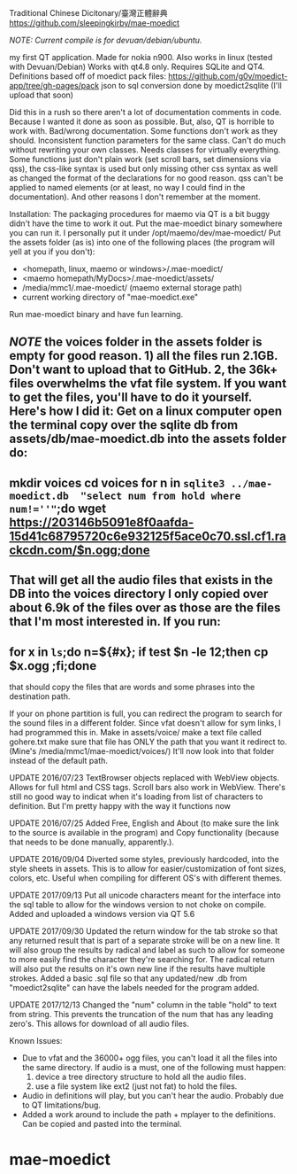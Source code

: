 Traditional Chinese Dicitonary/臺灣正體辭典
https://github.com/sleepingkirby/mae-moedict

*NOTE: Current compile is for devuan/debian/ubuntu.*


my first QT application. Made for nokia n900. Also works in linux (tested with Devuan/Debian) Works with qt4.8 only. Requires SQLite and QT4.
Definitions based off of moedict pack files:
https://github.com/g0v/moedict-app/tree/gh-pages/pack
json to sql conversion done by moedict2sqlite (I'll upload that soon)

Did this in a rush so there aren't a lot of documentation comments in code.  Because I wanted it done as soon as possible. But, also, QT is horrible to work with. Bad/wrong documentation. Some functions don't work as they should. Inconsistent function parameters for the same class. Can't do much without rewriting your own classes. Needs classes for virtually everything. Some functions just don't plain work (set scroll bars, set dimensions via qss), the css-like syntax is used but only missing other css syntax as well as changed the format of the declarations for no good reason. qss can't be applied to named elements (or at least, no way I could find in the documentation).  And other reasons I don't remember at the moment. 


Installation:
The packaging procedures for maemo via QT is a bit buggy didn't have the time to work it out. Put the mae-moedict binary somewhere you can run it. I personally put it under /opt/maemo/dev/mae-moedict/
Put the assets folder (as is) into one of the following places (the program will yell at you if you don't):

- <homepath, linux, maemo or windows>/.mae-moedict/
- <maemo homepath/MyDocs>/.mae-moedict/assets/
- /media/mmc1/.mae-moedict/ (maemo external storage path)
- current working directory of "mae-moedict.exe"

Run mae-moedict binary and have fun learning.

*NOTE* the voices folder in the assets folder is empty for good reason. 1) all the files run 2.1GB. Don't want to upload that to GitHub. 2, the 36k+ files overwhelms the vfat file system. If you want to get the files, you'll have to do it yourself.
Here's how I did it:
Get on a linux computer
open the terminal
copy over the sqlite db from assets/db/mae-moedict.db into the assets folder
do:
--------------------------
mkdir voices
cd voices
for n in `sqlite3 ../mae-moedict.db  "select num from hold where num!=''"`;do wget https://203146b5091e8f0aafda-15d41c68795720c6e932125f5ace0c70.ssl.cf1.rackcdn.com/$n.ogg;done
--------------------------


That will get all the audio files that exists in the DB into the voices directory
I only copied over about 6.9k of the files over as those are the files that I'm most interested in.
If you run:
--------------------------
for x in `ls`;do n=${#x}; if test $n -le 12;then cp $x.ogg <destination path>;fi;done 
--------------------------
that should copy the files that are words and some phrases into the destination path.


If your on phone partition is full, you can redirect the program to search for the sound files in a different folder. Since vfat doesn't allow for sym links, I had programmed this in.
Make in assets/voice/
make a text file called gohere.txt
make sure that file has ONLY the path that you want it redirect to. (Mine's /media/mmc1/mae-moedict/voices/)
It'll now look into that folder instead of the default path. 

UPDATE 2016/07/23
TextBrowser objects replaced with WebView objects. Allows for full html and CSS tags. Scroll bars also work in WebView. There's still no good way to indicat when it's loading from list of characters to definition. But I'm pretty happy with the way it functions now

UPDATE 2016/07/25
Added Free, English and About (to make sure the link to the source is available in the program) and Copy functionality (because that needs to be done manually, apparently.).

UPDATE 2016/09/04
Diverted some styles, previously hardcoded, into the style sheets in assets. This is to allow for easier/customization of font sizes, colors, etc. Useful when compiling for different OS's with different themes. 

UPDATE 2017/09/13
Put all unicode characters meant for the interface into the sql table to allow for the windows version to not choke on compile. Added and uploaded a windows version via QT 5.6

UPDATE 2017/09/30
Updated the return window for the tab stroke so that any returned result that is part of a separate stroke will be on a new line. It will also group the results by radical and label as such to allow for someone to more easily find the character they're searching for.
The radical return will also put the results on it's own new line if the results have multiple strokes.
Added a basic .sql file so that any updated/new .db from "moedict2sqlite" can have the labels needed for the program added.

UPDATE 2017/12/13
Changed the "num" column in the table "hold" to text from string. This prevents the truncation of the num that has any leading zero's. This allows for download of all audio files.

Known Issues: 
- Due to vfat and the 36000+ ogg files, you can't load it all the files into the same directory. If audio is a must, one of the following must happen:
  1) device a tree directory structure to hold all the audio files.
  2) use a file system like ext2 (just not fat) to hold the files. 
- Audio in definitions will play, but you can't hear the audio. Probably due to QT limitations/bug.
- Added a work around to include the path + mplayer to the definitions. Can be copied and pasted into the terminal.


# mae-moedict
